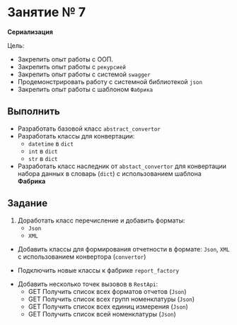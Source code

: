 # Занятие № 7
**Сериализация**

Цель:
- Закрепить опыт работы с ООП.
- Закрепить опыт работы с `рекурсией`
- Закрепить опыт работы с системой `swagger`
- Продемонстрировать работу с системной библиотекой `json`
- Закрепить опыт работы с шаблоном `Фабрика`

## Выполнить
* Разработать базовой класс `abstract_convertor`
* Разработать классы для конвертации:
	- `datetime` в `dict`
	- `int` в `dict`
	- `str` в `dict`
* Разработать класс наследник от `abstact_convertor` для конвертации набора данных в словарь (`dict`)
  с использованием шаблона **Фабрика**
 

## Задание
1. Доработать класс перечисление и добавить форматы:
	- `Json`
	- `XML`
- Добавить классы для формирования отчетности в формате: `Json`, `XML`
  c использованием конвертора (`convertor`)
* Подключить новые классы к фабрике `report_factory`
- Добавить несколько точек вызовов в `RestApi`:
    * GET Получить список всех форматов отчетов (`Json`)
    * GET Получить список всех групп номенклатуры (`Json`)
    * GET Получить список всех единиц измерения (`Json`)
    * GET Получить список всей номенклатуры (`Json`)

